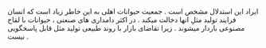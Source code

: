 ایراد این استدلال مشخص است . جمعیت حیوانات اهلی به این خاطر زیاد است که انسان فرایند تولید مثلِ انها دخالت میکند . در اکثر دامداری های صنعتی ، حیوانات با لقاح مصنوعی باردار میشوند . زیرا تقاضای بازار با روند طبیعی تولید مثل قابل پاسخگویی نیست . 